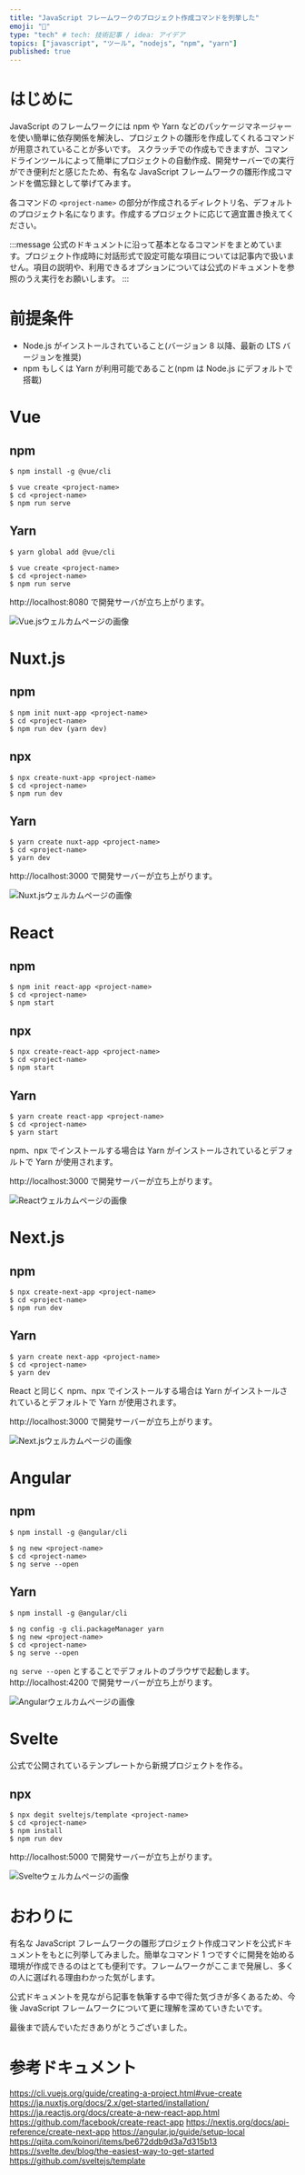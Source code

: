 ```yaml
---
title: "JavaScript フレームワークのプロジェクト作成コマンドを列挙した"
emoji: "🔧"
type: "tech" # tech: 技術記事 / idea: アイデア
topics: ["javascript", "ツール", "nodejs", "npm", "yarn"]
published: true
---
```


# はじめに

JavaScript のフレームワークには npm や Yarn などのパッケージマネージャーを使い簡単に依存関係を解決し、プロジェクトの雛形を作成してくれるコマンドが用意されていることが多いです。
スクラッチでの作成もできますが、コマンドラインツールによって簡単にプロジェクトの自動作成、開発サーバーでの実行ができ便利だと感じたため、有名な JavaScript フレームワークの雛形作成コマンドを備忘録として挙げてみます。

各コマンドの `<project-name>` の部分が作成されるディレクトリ名、デフォルトのプロジェクト名になります。作成するプロジェクトに応じて適宜置き換えてください。

:::message
公式のドキュメントに沿って基本となるコマンドをまとめています。プロジェクト作成時に対話形式で設定可能な項目については記事内で扱いません。項目の説明や、利用できるオプションについては公式のドキュメントを参照のうえ実行をお願いします。
:::

# 前提条件

- Node.js がインストールされていること(バージョン 8 以降、最新の LTS バージョンを推奨)
- npm もしくは Yarn が利用可能であること(npm は Node.js にデフォルトで搭載)

# Vue

## npm

```shell
$ npm install -g @vue/cli

$ vue create <project-name>
$ cd <project-name>
$ npm run serve
```

## Yarn

```shell
$ yarn global add @vue/cli

$ vue create <project-name>
$ cd <project-name>
$ npm run serve
```

http://localhost:8080 で開発サーバが立ち上がります。

![Vue.jsウェルカムページの画像](https://storage.googleapis.com/zenn-user-upload/cvdlss3ecnw2ilpdjmyqurnvptit)

# Nuxt.js

## npm

```shell
$ npm init nuxt-app <project-name>
$ cd <project-name>
$ npm run dev (yarn dev)
```

## npx

```shell
$ npx create-nuxt-app <project-name>
$ cd <project-name>
$ npm run dev
```

## Yarn

```shell
$ yarn create nuxt-app <project-name>
$ cd <project-name>
$ yarn dev
```

http://localhost:3000 で開発サーバーが立ち上がります。

![Nuxt.jsウェルカムページの画像](https://storage.googleapis.com/zenn-user-upload/pyqvhr5jtrwzxtxidjcw6cktwtuh)

# React

## npm

```shell
$ npm init react-app <project-name>
$ cd <project-name>
$ npm start
```

## npx

```shell
$ npx create-react-app <project-name>
$ cd <project-name>
$ npm start
```

## Yarn

```shell
$ yarn create react-app <project-name>
$ cd <project-name>
$ yarn start
```

npm、npx でインストールする場合は Yarn がインストールされているとデフォルトで Yarn が使用されます。

http://localhost:3000 で開発サーバーが立ち上がります。

![Reactウェルカムページの画像](https://storage.googleapis.com/zenn-user-upload/6mttoycvin579n3lis5ehe2nbh7p)

# Next.js

## npm

```shell
$ npx create-next-app <project-name>
$ cd <project-name>
$ npm run dev
```

## Yarn

```shell
$ yarn create next-app <project-name>
$ cd <project-name>
$ yarn dev
```

React と同じく npm、npx でインストールする場合は Yarn がインストールされているとデフォルトで Yarn が使用されます。

http://localhost:3000 で開発サーバーが立ち上がります。

![Next.jsウェルカムページの画像](https://storage.googleapis.com/zenn-user-upload/91f4t8yih9l5azs2k7yotsmvb3aj)

# Angular

## npm

```shell
$ npm install -g @angular/cli

$ ng new <project-name>
$ cd <project-name>
$ ng serve --open
```

## Yarn

```shell
$ npm install -g @angular/cli

$ ng config -g cli.packageManager yarn
$ ng new <project-name>
$ cd <project-name>
$ ng serve --open
```

`ng serve --open` とすることでデフォルトのブラウザで起動します。
http://localhost:4200 で開発サーバーが立ち上がります。

![Angularウェルカムページの画像](https://storage.googleapis.com/zenn-user-upload/p9fb7u0bkh2f6cer69st888s60yo)

# Svelte

公式で公開されているテンプレートから新規プロジェクトを作る。

## npx

```shell
$ npx degit sveltejs/template <project-name>
$ cd <project-name>
$ npm install
$ npm run dev
```

http://localhost:5000 で開発サーバーが立ち上がります。

![Svelteウェルカムページの画像](https://storage.googleapis.com/zenn-user-upload/0egd4abo3zlc9kxd4vjv0fa51g8m)

# おわりに

有名な JavaScript フレームワークの雛形プロジェクト作成コマンドを公式ドキュメントをもとに列挙してみました。簡単なコマンド 1 つですぐに開発を始める環境が作成できるのはとても便利です。フレームワークがここまで発展し、多くの人に選ばれる理由わかった気がします。

公式ドキュメントを見ながら記事を執筆する中で得た気づきが多くあるため、今後 JavaScript フレームワークについて更に理解を深めていきたいです。

最後まで読んでいただきありがとうございました。

# 参考ドキュメント

https://cli.vuejs.org/guide/creating-a-project.html#vue-create
https://ja.nuxtjs.org/docs/2.x/get-started/installation/
https://ja.reactjs.org/docs/create-a-new-react-app.html
https://github.com/facebook/create-react-app
https://nextjs.org/docs/api-reference/create-next-app
https://angular.jp/guide/setup-local
https://qiita.com/koinori/items/be672ddb9d3a7d315b13
https://svelte.dev/blog/the-easiest-way-to-get-started
https://github.com/sveltejs/template
